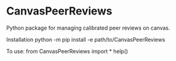 # CanvasPeerReviews
Python package for managing calibrated peer reviews on canvas.

Installation python -m pip install -e path/to/CanvasPeerReviews

To use:
from CanvasPeerReviews import *
help()
